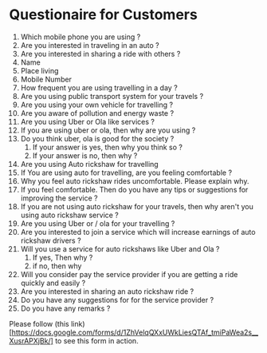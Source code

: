 # Questionaire for Customers

1. Which mobile phone you are using ?
2. Are you interested in traveling in an auto ?
3. Are you interested in sharing a ride with others ?
4. Name
5. Place living
6. Mobile Number
7. How frequent you are using travelling in a day ?
8. Are you using public transport system for your travels ?
9. Are you using your own vehicle for travelling ?
10. Are you aware of pollution and energy waste ?
11. Are you using Uber or Ola like services ?
12. If you are using uber or ola, then why are you using ?
13. Do you think uber, ola is good for the society ?
	1. If your answer is yes, then why you think so ?
	2. If your answer is no, then why ?
14. Are you using Auto rickshaw for travelling
15. If You are using auto for travelling, are you feeling comfortable ?
16. Why you feel auto rickshaw rides uncomfortable. Please explain why.
17. If you feel comfortable. Then do you have any tips or suggestions for improving the service ?
18. If you are not using auto rickshaw for your travels, then why aren't you using auto rickshaw service ?
19. Are you using Uber or / ola for your travelling ?
20. Are you interested to join a service which will increase earnings of auto rickshaw drivers ?
21. Will you use a service for auto rickshaws like Uber and Ola ?
	1. If yes, Then why ?
	2. if no, then why
22. Will you consider pay the service provider if you are getting a ride quickly and easily ?
23. Are you interested in sharing an auto rickshaw ride ?
24. Do you have any suggestions for for the service provider ?
25. Do you have any remarks ?


Please follow (this link)[https://docs.google.com/forms/d/1ZhVelqQXxUWkLiesQTAf_tmiPaWea2s__XusrAPXjBk/] to see this form in action.




